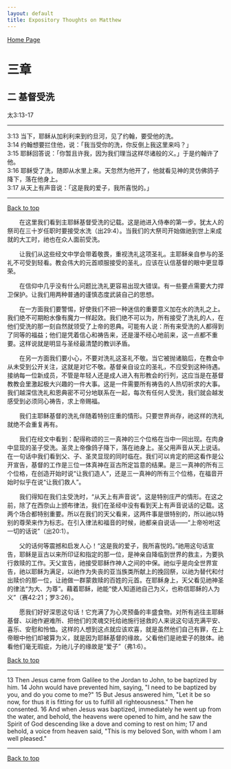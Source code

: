 ```yaml
---
layout: default
title: Expository Thoughts on Matthew
---
```

[ Home Page ]({{site.baseurl}}/index) <br>

<a name="0"></a>
# 三章 

## 二 基督受洗

太3:13-17

***

3:13 当下，耶稣从加利利来到约旦河，见了约翰，要受他的洗。<br>
3:14 约翰想要拦住他，说：「我当受你的洗，你反倒上我这里来吗？」<br>
3:15 耶稣回答说：「你暂且许我，因为我们理当这样尽诸般的义。」于是约翰许了他。<br>
3:16 耶稣受了洗，随即从水里上来。天忽然为他开了，他就看见神的灵仿佛鸽子降下，落在他身上。<br>
3:17 从天上有声音说：「这是我的爱子，我所喜悦的。」<br>

***

[Back to top](#0)

&emsp;&emsp;在这里我们看到主耶稣基督受洗的记载。这是祂进入侍奉的第一步。犹太人的祭司在三十岁任职时要接受水洗（出29:4）。当我们的大祭司开始做祂到世上来成就的大工时，祂也在众人面前受洗。

&emsp;&emsp;让我们从这些经文中学会带着敬畏，重视洗礼这项圣礼。主耶稣亲自参与的圣礼不可受到轻看。教会伟大的元首顺服接受的圣礼，应该在认信基督的眼中更显尊荣。

&emsp;&emsp;在信仰中几乎没有什么问题比洗礼更容易出现大错误。有一些要点需要大力捍卫保护。让我们用两种普通的谨慎态度武装自己的思想。

&emsp;&emsp;在一方面我们要警惕，好使我们不把一种迷信的重要意义加在水的洗礼之上。我们绝不可期盼水像有魔力一样起效。我们绝不可以为，所有接受了洗礼的人，在他们受洗的那一刻自然就领受了上帝的恩典。可能有人说：所有来受洗的人都得到了同等的福益；他们是凭着信心和祷告来，还是漫不经心地前来，这一点都不重要。这样说就是明显与圣经最清楚的教训矛盾。

&emsp;&emsp;在另一方面我们要小心，不要对洗礼这圣礼不敬。当它被抛诸脑后，在教会中从未受到公开关注，这就是对它不敬。基督亲自设立的圣礼，不应受到这种待遇。接纳每一位新成员，不管是年轻人还是成人进入有形教会的行列，这应当是在基督教教会里激起极大兴趣的一件大事。这是一件需要所有祷告的人热切祈求的大事。我们越深信洗礼和恩典密不可分地联系在一起，每次有任何人受洗，我们就会越发感受到必须同心祷告，求上帝赐福。

&emsp;&emsp;我们主耶稣基督的洗礼伴随着特别庄重的情形。只要世界尚存，祂这样的洗礼就绝不会重复再有。

&emsp;&emsp;我们在经文中看到：配得称颂的三一真神的三个位格在当中一同出现。在肉身中显现的圣子受洗。圣灵上帝像鸽子降下，落在祂身上。圣父用声音从天上说话。在一句话中我们看到父、子、圣灵显现的同时临在。我们可以肯定的把这看作是公开宣告，基督的工作是三位一体真神在亘古所定旨意的结果。是三一真神的所有三个位格，在创造开始时说“让我们造人”，还是三一真神的所有三个位格，在福音开始时似乎在说“让我们救人”。

&emsp;&emsp;我们得知在我们主受洗时，“从天上有声音说”。这是特别庄严的情形。在这之前，除了在西奈山上颁布律法，我们在圣经中没有看到天上有声音说话的记载。这两个场合都特别重要。所以在我们的天父看来，这两件事是很特别的，所以祂以特别的尊荣来作为标志。在引入律法和福音的时候，祂都亲自说话——“上帝吩咐这一切的话说”（出20:1）。

&emsp;&emsp;父的话何等震撼和启发人心！“这是我的爱子，我所喜悦的。”祂用这句话宣告，耶稣是亘古以来所印证和指定的那一位，是神亲自降临到世界的救主，为要执行救赎的工作。天父宣告，祂接受耶稣作神人之间的中保。祂似乎是向全世界宣告，祂以耶稣为满足，以祂作为失丧的亚当族类所献上的挽回祭，以祂为替代和付出赎价的那一位，让祂做一群蒙救赎的百姓的元首。在耶稣身上，天父看见祂神圣的律法“为大、为尊”。藉着耶稣，祂能“使人知道祂自己为义，也称信耶稣的人为义”（赛42:21；罗3:26）。

&emsp;&emsp;愿我们好好深思这句话！它充满了为心灵预备的丰盛食物。对所有逃往主耶稣基督、以祂作避难所、把他们的灵魂交托给祂施行拯救的人来说这句话充满平安、喜乐、安慰和怜恤。这样的人想到这点就应该欢喜，就是虽然他们自己有罪，在上帝眼中他们却被算为义，就是因为耶稣基督的缘故。父看他们是祂爱子的肢体。祂看他们毫无瑕疵，为祂儿子的缘故是“爱子”（弗1:6）。

[Back to top](#0)

***

13 Then Jesus came from Galilee to the Jordan to John, to be baptized by him. 14 John would have prevented him, saying, "I need to be baptized by you, and do you come to me?" 15 But Jesus answered him, "Let it be so now, for thus it is fitting for us to fulfill all righteousness." Then he consented. 16 And when Jesus was baptized, immediately he went up from the water, and behold, the heavens were opened to him, and he saw the Spirit of God descending like a dove and coming to rest on him; 17 and behold, a voice from heaven said, "This is my beloved Son, with whom I am well pleased."

***

[Back to top](#0)
